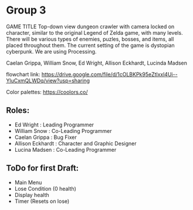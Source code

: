 # Group 3
GAME TITLE
Top-down view dungeon crawler with camera locked on character, similar to the original Legend of Zelda game, with many levels. There will be various types of enemies, puzles, bosses, and items, all placed throughout them. The current setting of the game is dystopian cyberpunk.
We are using Processing.

Caelan Grippa, 
William Snow,
Ed Wright,
Allison Eckhardt,
Lucinda Madsen

flowchart link: https://drive.google.com/file/d/1cOLBKPk95eZtlxxl4Ui--YluCxmQLWDq/view?usp=sharing

Color palettes: https://coolors.co/

## Roles:
- Ed Wright : Leading Programmer
- William Snow : Co-Leading Programmer
- Caelan Grippa : Bug Fixer
- Allison Eckhardt : Character and Graphic Designer
- Lucina Madsen : Co-Leading Programmer

## ToDo for first Draft:
- Main Menu
- Lose Condition (0 health)
- Display health
- Timer (Resets on lose)
